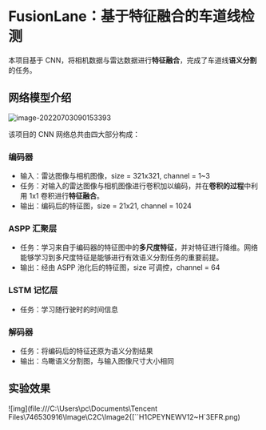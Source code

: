 # FusionLane：基于特征融合的车道线检测

本项目基于 CNN，将相机数据与雷达数据进行**特征融合**，完成了车道线**语义分割**的任务。

## 网络模型介绍

![image-20220703090153393](C:\Users\pc\AppData\Roaming\Typora\typora-user-images\image-20220703090153393.png)

该项目的 CNN 网络总共由四大部分构成：

### 编码器

- 输入：雷达图像与相机图像，size = 321x321, channel = 1~3
- 任务：对输入的雷达图像与相机图像进行卷积加以编码，并在**卷积的过程**中利用 1x1 卷积进行**特征融合**。
- 输出：编码后的特征图，size = 21x21, channel = 1024

### ASPP 汇聚层

- 任务：学习来自于编码器的特征图中的**多尺度特征**，并对特征进行降维。网络能够学习到多尺度特征是能够进行有效语义分割任务的重要前提。
- 输出：经由 ASPP 池化后的特征图，size 可调控，channel = 64

### LSTM 记忆层

- 任务：学习随行驶时的时间信息

### 解码器

- 任务：将编码后的特征还原为语义分割结果
- 输出：鸟瞰语义分割图，与输入图像尺寸大小相同

## 实验效果

![img](file:///C:\Users\pc\Documents\Tencent Files\746530916\Image\C2C\Image2\{[``H1CPEYNEWV12~H`3EFR.png)

